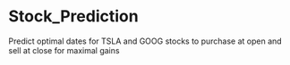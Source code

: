 # Stock_Prediction
Predict optimal dates for TSLA and GOOG stocks to purchase at open and sell at close for maximal gains
